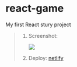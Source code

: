 # react-game

My first React stury project

> 1. Screenshot:
> 
>    ![](https://camo.githubusercontent.com/13bd62deb1aa8cceb329a34b6841b9fdc4a57772da98cc0e28a8d54cab156fa1/68747470733a2f2f692e696d6775722e636f6d2f6f3767684168562e706e67)
> 2. Deploy: [netlify](https://stengof-react-game.netlify.app/)

